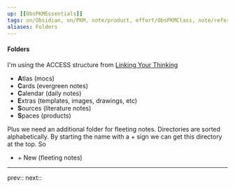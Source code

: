 ```yaml
---
up: [[ObsPKMEssentials]]
tags: on/Obsidian, on/PKM, note/product, effort/ObsPKMClass, note/reference
aliases: Folders
---
```

#### Folders

I'm using the ACCESS structure from [Linking Your Thinking](https://www.linkingyourthinking.com) 
- **A**tlas (mocs)
- **C**ards (evergreen notes)
- **C**alendar (daily notes)
- **E**xtras (templates, images, drawings, etc)
- **S**ources (literature notes)
- **S**paces (products)

Plus we need an additional folder for fleeting notes. Directories are sorted alphabetically. By starting the name with a + sign we can get this directory at the top. So
- \+ New (fleeting notes)

---
prev:: 
next:: 